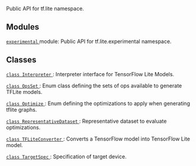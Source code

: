 Public API for tf.lite namespace.

## Modules
[ `experimental` ](https://tensorflow.google.cn/api_docs/python/tf/lite/experimental) module: Public API for tf.lite.experimental namespace.

## Classes
[ `class Interpreter` ](https://tensorflow.google.cn/api_docs/python/tf/lite/Interpreter): Interpreter interface for TensorFlow Lite Models.

[ `class OpsSet` ](https://tensorflow.google.cn/api_docs/python/tf/lite/OpsSet): Enum class defining the sets of ops available to generate TFLite models.

[ `class Optimize` ](https://tensorflow.google.cn/api_docs/python/tf/lite/Optimize): Enum defining the optimizations to apply when generating tflite graphs.

[ `class RepresentativeDataset` ](https://tensorflow.google.cn/api_docs/python/tf/lite/RepresentativeDataset): Representative dataset to evaluate optimizations.

[ `class TFLiteConverter` ](https://tensorflow.google.cn/api_docs/python/tf/lite/TFLiteConverter): Converts a TensorFlow model into TensorFlow Lite model.

[ `class TargetSpec` ](https://tensorflow.google.cn/api_docs/python/tf/lite/TargetSpec): Specification of target device.


